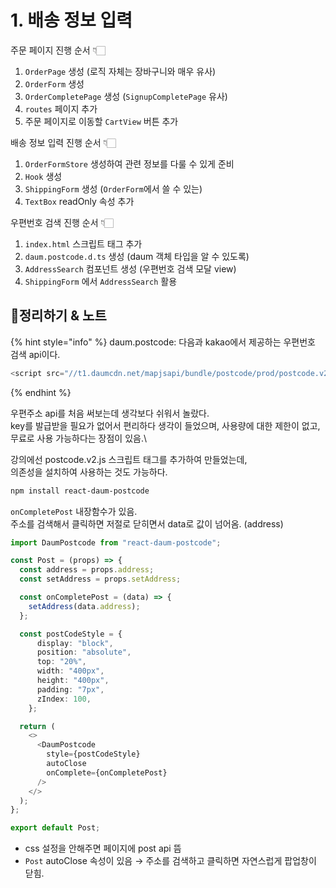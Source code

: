 # 1. 배송 정보 입력

주문 페이지 진행 순서 👇🏻

1. `OrderPage` 생성 (로직 자체는 장바구니와 매우 유사)
2. `OrderForm` 생성
3. `OrderCompletePage` 생성 (`SignupCompletePage` 유사)
4. `routes` 페이지 추가
5. 주문 페이지로 이동할 `CartView` 버튼 추가

배송 정보 입력 진행 순서 👇🏻

1. `OrderFormStore` 생성하여 관련 정보를 다룰 수 있게 준비
2. `Hook` 생성
3. `ShippingForm` 생성 (`OrderForm`에서 쓸 수 있는)
4. `TextBox` readOnly 속성 추가

우편번호 검색 진행 순서 👇🏻

1. `index.html` 스크립트 태그 추가
2. `daum.postcode.d.ts` 생성 (daum 객체 타입을 알 수 있도록)
3. `AddressSearch` 컴포넌트 생성 (우편번호 검색 모달 view)
4. `ShippingForm` 에서 `AddressSearch` 활용

## 📍정리하기 & 노트

{% hint style="info" %}
daum.postcode: 다음과 kakao에서 제공하는 우편번호 검색 api이다.

```js
<script src="//t1.daumcdn.net/mapjsapi/bundle/postcode/prod/postcode.v2.js" />
```

{% endhint %}

우편주소 api를 처음 써보는데 생각보다 쉬워서 놀랐다.\
key를 발급받을 필요가 없어서 편리하다 생각이 들었으며, 사용량에 대한 제한이 없고, 무료로 사용 가능하다는 장점이 있음.\

강의에선 postcode.v2.js 스크립트 태그를 추가하여 만들었는데,\
의존성을 설치하여 사용하는 것도 가능하다.

```bash
npm install react-daum-postcode
```

`onCompletePost` 내장함수가 있음.\
주소를 검색해서 클릭하면 저절로 닫히면서 data로 값이 넘어옴. (address)

```ts
import DaumPostcode from "react-daum-postcode";

const Post = (props) => {
  const address = props.address;
  const setAddress = props.setAddress;

  const onCompletePost = (data) => {
    setAddress(data.address);
  };

  const postCodeStyle = {
      display: "block",
      position: "absolute",
      top: "20%",
      width: "400px",
      height: "400px",
      padding: "7px",
      zIndex: 100, 
    };

  return (
    <>  
      <DaumPostcode
        style={postCodeStyle}
        autoClose
        onComplete={onCompletePost}
      />
    </>
  );
};

export default Post;
```

* css 설정을 안해주면 페이지에 post api 뜸
* `Post` autoClose 속성이 있음 → 주소를 검색하고 클릭하면 자연스럽게 팝업창이 닫힘.
